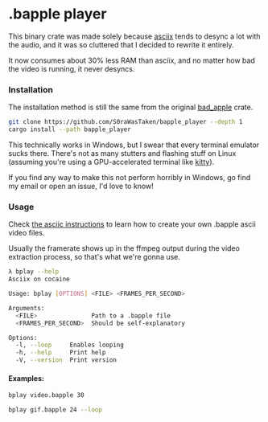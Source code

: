 # .bapple player
This binary crate was made solely because [asciix](https://github.com/S0raWasTaken/bad_apple/tree/master/asciix) tends to desync a lot with the audio, and it was
so cluttered that I decided to rewrite it entirely.

It now consumes about 30% less RAM than asciix, and no matter how bad the video
is running, it never desyncs.

### Installation

The installation method is still the same from the original [bad_apple](https://github.com/s0rawastaken/bad_apple) crate.

```sh
git clone https://github.com/S0raWasTaken/bapple_player --depth 1
cargo install --path bapple_player
```
This technically works in Windows, but I swear that every terminal emulator sucks there. There's not as many stutters and flashing stuff on Linux (assuming you're using a GPU-accelerated terminal like [kitty](https://github.com/kovidgoyal/kitty)).

If you find any way to make this not perform horribly in Windows, go find my email or open an issue, I'd love to know!

### Usage
Check [the asciic instructions](https://github.com/S0raWasTaken/bad_apple/tree/master/asciic) to learn how to create your own .bapple ascii video files.

Usually the framerate shows up in the ffmpeg output during the video extraction process, so that's what we're gonna use.

```sh
λ bplay --help
Asciix on cocaine

Usage: bplay [OPTIONS] <FILE> <FRAMES_PER_SECOND>

Arguments:
  <FILE>               Path to a .bapple file
  <FRAMES_PER_SECOND>  Should be self-explanatory

Options:
  -l, --loop     Enables looping
  -h, --help     Print help
  -V, --version  Print version
```
#### Examples:
```sh
bplay video.bapple 30
```

```sh
bplay gif.bapple 24 --loop
```